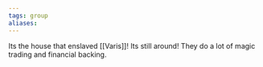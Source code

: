 ```yaml
---
tags: group
aliases:
---
```

Its the house that enslaved [[Varis]]! Its still around! They do a lot of magic trading and financial backing.
